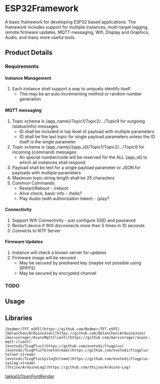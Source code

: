 # ESP32Framework
A basic framework for developing ESP32 based applications. The framework includes support for multiple instances, multi-target logging, remote firmware updates, MQTT messaging, Wifi, Display and Graphics, Audio, and many more useful tools.

## Product Details
### Requirements
#### Instance Management
1. Each instance shall support a way to uniquely identify itself
   - This may be an auto incrementing method or random number generation
#### MQTT messaging
1. Topic schema is {app_name}/Topic1/Topic2/.../Topic9 for outgoing (status/info) messages
   - ID shall be included in top level of payload with multiple parameters
   - ID shall be the last topic for single payload parameters unless the ID itself is the single parameter
2. Topic schema is {app_name}/{app_id}/Topic1/Topic2/.../Topic9 for incoming (command) messages
   - An special number/code will be reserved for the ALL {app_id} to which all instances shall respond
3. Payload shall be text for a single payload parameter or JSON for payloads with multiple parameters
4. Maximum topic string length shall be 25 characters
5. Common Commands:
   - Restart/Reboot - /reboot
   - Alive check, basic info - /hello?
   - Play Audio (with authorization token) - /play?
#### Connectivity
1. Support Wifi Connectivity - just configure SSID and password
2. Restart device if Wifi disconnects more than 5 times in 10 seconds
3. Connects to NTP Server
#### Firmware Updates
1. Instance will check a known server for updates
2. Firmware image will be secured
   - May be secured by preshared key (maybe not possible using SPIFFS)
   - May be secured by encrypted channel

### TODO


## Usage

## Libraries
	[bodmer/TFT_eSPI](https://github.com/Bodmer/TFT_eSPI)
	[bblanchon/ArduinoJson](https://github.com/bblanchon/ArduinoJson)
	[marvinroger/AsyncMqttClient](https://github.com/marvinroger/async-mqtt-client)
	[evotodi/TLogPlus](https://github.com/evotodi/tlogplus)
	[evotodi/TLogPlusTelnetStream](https://github.com/evotodi/tlogplus-telnet-stream)
	[evotodi/TLogPlusSyslogStream](https://github.com/evotodi/tlogplus-syslog-stream)
	[thijse/ArduinoLog](https://github.com/thijse/Arduino-Log)
   [takkaO/OpenFontRender](https://github.com/takkaO/OpenFontRender)
